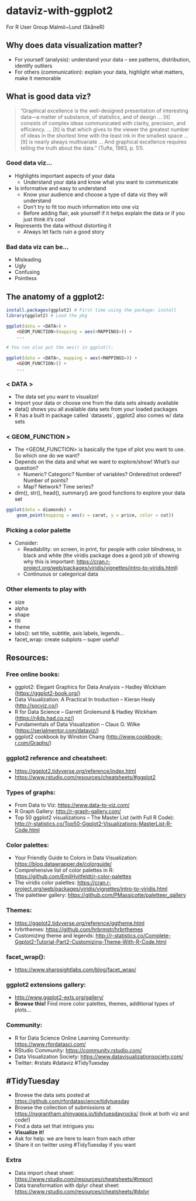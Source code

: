 # dataviz-with-ggplot2
For R User Group Malmö~Lund (SkåneR)

## Why does data visualization matter?
- For yourself (analysis): understand your data – see patterns, distribution, identify outliers 
- For others (communication): explain your data, highlight what matters, make it memorable

## What is good data viz?
> ”Graphical excellence is the well-designed presentation of interesting data—a matter of substance, of statistics, and of design … [It] consists of complex ideas communicated with clarity, precision, and efficiency. … [It] is that which gives to the viewer the greatest number of ideas in the shortest time with the least ink in the smallest space … [It] is nearly always multivariate … And graphical excellence requires telling the truth about the data.” (Tufte, 1983, p. 51).

### Good data viz...
- Highlights important aspects of your data
	- Understand your data and know what you want to communicate
- Is informative and easy to understand
	- Know your audience and choose a type of data viz they will understand
	- Don’t try to fit too much information into one viz
	- Before adding flair, ask yourself if it helps explain the data or if you just think it’s cool
- Represents the data without distorting it
	- Always let facts ruin a good story

### Bad data viz can be...
- Misleading 
- Ugly
- Confusing
- Pointless

## The anatomy of a ggplot2:
```r
install.packages(ggplot2) # First time using the package: install
library(ggplot2) # Load the pkg

ggplot(data = <DATA>) + 
	<GEOM_FUNCTION>(mapping = aes(<MAPPINGS>)) +
	...

# You can also put the aes() in ggplot():

ggplot(data = <DATA>, mapping = aes(<MAPPINGS>)) + 
	<GEOM_FUNCTION>() +
	...
```

### < DATA >
- The data set you want to visualize!
- Import your data or choose one from the data sets already available
- data() shows you all available data sets from your loaded packages
- R has a built in package called ´datasets´, ggplot2 also comes w/ data sets
	
### < GEOM_FUNCTION >
- The <GEOM_FUNCTION> is basically the type of plot you want to use. So which one do we want?
- Depends on the data and what we want to explore/show! What’s our question?
	- Numeric? Categoric? Number of variables? Ordered/not ordered? Number of points?
	- Map? Network? Time series?
- dim(), str(), head(), summary() are good functions to explore your data set

```r
ggplot(data = diamonds) +
	geom_point(mapping = aes(x = carat, y = price, color = cut))
```
### Picking a color palette
- Consider:
	- Readability: on screen, in print, for people with color blindness, in black and white (the viridis package does a good job of showing why this is important: https://cran.r-project.org/web/packages/viridis/vignettes/intro-to-viridis.html)
	- Continuous or categorical data 

### Other elements to play with
- size
- alpha		
- shape
- fill
- theme  	
- labs():	set title, subtitle, axis labels, legends…
- facet_wrap:	create subplots – super useful! 

## Resources:

### Free online books:
- ggplot2: Elegant Graphics for Data Analysis – Hadley Wickham (https://ggplot2-book.org/)
- Data Visualization: A Practical In
troduction – Kieran Healy (http://socviz.co/)
- R for Data Science – Garrett Grolemund & Hadley Wickham (https://r4ds.had.co.nz/)
- Fundamentals of Data Visualization – Claus O. Wilke (https://serialmentor.com/dataviz/)
- ggplot2 cookbook by Winston Chang (http://www.cookbook-r.com/Graphs/)

### ggplot2 reference and cheatsheet:
- https://ggplot2.tidyverse.org/reference/index.html
- https://www.rstudio.com/resources/cheatsheets/#ggplot2

### Types of graphs:
- From Data to Viz: https://www.data-to-viz.com/
- R Graph Gallery: http://r-graph-gallery.com/
- Top 50 ggplot2 visualizations – The Master List (with Full R Code): http://r-statistics.co/Top50-Ggplot2-Visualizations-MasterList-R-Code.html

### Color palettes:
- Your Friendly Guide to Colors in Data Visualization: https://blog.datawrapper.de/colorguide/
- Comprehensive list of color palettes in R: https://github.com/EmilHvitfeldt/r-color-palettes
- The viridis color palettes: https://cran.r-project.org/web/packages/viridis/vignettes/intro-to-viridis.html
- The paletteer gallery: https://github.com/PMassicotte/paletteer_gallery

### Themes:
- https://ggplot2.tidyverse.org/reference/ggtheme.html
- hrbrthemes: https://github.com/hrbrmstr/hrbrthemes
- Customizing theme and legends: http://r-statistics.co/Complete-Ggplot2-Tutorial-Part2-Customizing-Theme-With-R-Code.html

### facet_wrap():
- https://www.sharpsightlabs.com/blog/facet_wrap/

### ggplot2 extensions gallery:
- http://www.ggplot2-exts.org/gallery/
- **Browse this!** Find more color palettes, themes, additional types of plots… 

### Community: 
- R for Data Science Online Learning Community: https://www.rfordatasci.com/
- RStudio Community: https://community.rstudio.com/
- Data Visualization Society: https://www.datavisualizationsociety.com/
- Twitter: #rstats #dataviz #TidyTuesday

## #TidyTuesday
- Browse the data sets posted at 
https://github.com/rfordatascience/tidytuesday
- Browse the collection of submissions at https://nsgrantham.shinyapps.io/tidytuesdayrocks/ (look at both viz and code!)
- Find a data set that intrigues you
- **Visualize it!** 
- Ask for help: we are here to learn from each other
- Share it on twitter using #TidyTuesday if you want

### Extra
- Data import cheat sheet: https://www.rstudio.com/resources/cheatsheets/#import
- Data transformation with dplyr cheat sheet: https://www.rstudio.com/resources/cheatsheets/#dplyr
